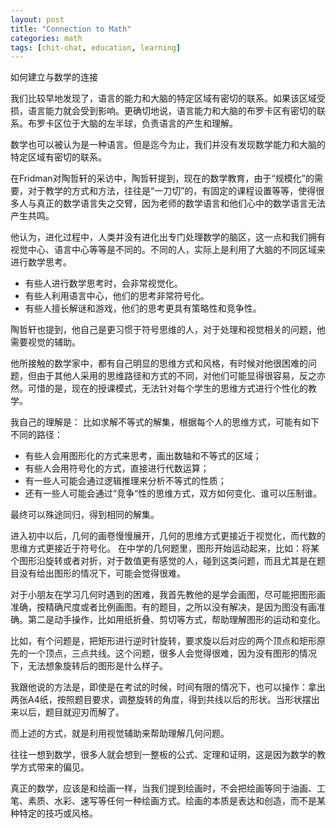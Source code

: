 ```yaml
---
layout: post
title: "Connection to Math"
categories: math
tags: [chit-chat, education, learning]
---
```


如何建立与数学的连接

我们比较早地发现了，语言的能力和大脑的特定区域有密切的联系。如果该区域受损，语言能力就会受到影响。更确切地说，语言能力和大脑的布罗卡区有密切的联系。布罗卡区位于大脑的左半球，负责语言的产生和理解。

数学也可以被认为是一种语言。但是迄今为止，我们并没有发现数学能力和大脑的特定区域有密切的联系。

在Fridman对陶哲轩的采访中，陶哲轩提到，现在的数学教育，由于“规模化”的需要，对于教学的方式和方法，往往是“一刀切”的，有固定的课程设置等等，使得很多人与真正的数学语言失之交臂，因为老师的数学语言和他们心中的数学语言无法产生共鸣。

他认为，进化过程中，人类并没有进化出专门处理数学的脑区，这一点和我们拥有视觉中心、语言中心等等是不同的。不同的人，实际上是利用了大脑的不同区域来进行数学思考。

* 有些人进行数学思考时，会非常视觉化。
* 有些人利用语言中心，他们的思考非常符号化。
* 有些人擅长解谜和游戏，他们的思考更具有策略性和竞争性。

陶哲轩也提到，他自己是更习惯于符号思维的人，对于处理和视觉相关的问题，他需要视觉的辅助。

他所接触的数学家中，都有自己明显的思维方式和风格，有时候对他很困难的问题，但由于其他人采用的思维路径和方式的不同，对他们可能显得很容易，反之亦然。可惜的是，现在的授课模式，无法针对每个学生的思维方式进行个性化的教学。

我自己的理解是：
比如求解不等式的解集，根据每个人的思维方式，可能有如下不同的路径：

* 有些人会用图形化的方式来思考，画出数轴和不等式的区域；
* 有些人会用符号化的方式，直接进行代数运算；
* 有一些人可能会通过逻辑推理来分析不等式的性质；
* 还有一些人可能会通过“竞争“性的思维方式，双方如何变化、谁可以压制谁。

最终可以殊途同归，得到相同的解集。

进入初中以后，几何的画卷慢慢展开，几何的思维方式更接近于视觉化，而代数的思维方式更接近于符号化。
在中学的几何题里，图形开始运动起来，比如：将某个图形沿旋转或者对折，对于数值更有感觉的人，碰到这类问题，而且尤其是在题目没有给出图形的情况下，可能会觉得很难。

对于小朋友在学习几何时遇到的困难，我首先教他的是学会画图，尽可能把图形画准确，按精确尺度或者比例画图。有的题目，之所以没有解决，是因为图没有画准确。第二是动手操作，比如用纸折叠、剪切等方式，帮助理解图形的运动和变化。

比如，有个问题是，把矩形进行逆时针旋转，要求旋以后对应的两个顶点和矩形原先的一个顶点，三点共线。这个问题，很多人会觉得很难，因为没有图形的情况下，无法想象旋转后的图形是什么样子。

我跟他说的方法是，即使是在考试的时候，时间有限的情况下，也可以操作：拿出两张A4纸，按照题目要求，调整旋转的角度，得到共线以后的形状。当形状摆出来以后，题目就迎刃而解了。

而上述的方式，就是利用视觉辅助来帮助理解几何问题。

往往一想到数学，很多人就会想到一整板的公式、定理和证明，这是因为数学的教学方式带来的偏见。

真正的数学，应该是和绘画一样，当我们提到绘画时，不会把绘画等同于油画、工笔、素质、水彩、速写等任何一种绘画方式。绘画的本质是表达和创造，而不是某种特定的技巧或风格。
